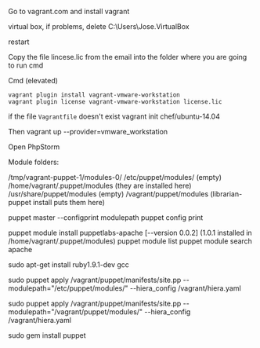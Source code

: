 Go to vagrant.com and install vagrant

virtual box, if problems, delete C:\Users\Jose\.VirtualBox

restart

Copy the file lincese.lic from the email into the folder where you are going to run cmd

Cmd (elevated)

    vagrant plugin install vagrant-vmware-workstation
    vagrant plugin license vagrant-vmware-workstation license.lic

if the file `Vagrantfile` doesn't exist
	vagrant init chef/ubuntu-14.04

Then
	vagrant up --provider=vmware_workstation
	
Open PhpStorm

Module folders:

/tmp/vagrant-puppet-1/modules-0/
/etc/puppet/modules/ (empty)
/home/vagrant/.puppet/modules (they are installed here)
/usr/share/puppet/modules (empty)
/vagrant/puppet/modules  (librarian-puppet install puts them here)

puppet master --configprint modulepath
puppet config print

puppet module install puppetlabs-apache [--version 0.0.2] (1.0.1 installed in /home/vagrant/.puppet/modules)
puppet module list
puppet module search apache

sudo apt-get install ruby1.9.1-dev gcc

sudo puppet apply /vagrant/puppet/manifests/site.pp --modulepath="/etc/puppet/modules/" --hiera_config /vagrant/hiera.yaml

sudo puppet apply /vagrant/puppet/manifests/site.pp --modulepath="/vagrant/puppet/modules/" --hiera_config /vagrant/hiera.yaml


sudo gem install puppet
